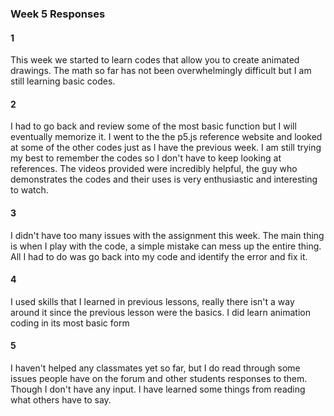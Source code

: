 
### Week 5 Responses



#### 1
This week we started to learn codes that allow you to create animated drawings. The math so far has not been overwhelmingly difficult but I am still learning basic codes.

#### 2
I had to go back and review some of the most basic function but I will eventually memorize it. I went to the the p5.js reference website and looked at some of the other codes just as I have the previous week. I am still trying my best to remember the codes so I don't have to keep looking at references. The videos provided were incredibly helpful, the guy who demonstrates the codes and their uses is very enthusiastic and interesting to watch.

#### 3
I didn't have too many issues with the assignment this week. The main thing is when I play with the code, a simple mistake can mess up the entire thing. All I had to do was go back into my code and identify the error and fix it.

#### 4
I used skills that I learned in previous lessons, really there isn't a way around it since the previous lesson were the basics. I did learn animation coding in its most basic form 

#### 5
I haven't helped any classmates yet so far, but I do read through some issues people have on the forum and other students responses to them. Though I don't have any input. I have learned some things from reading what others have to say.
